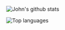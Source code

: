![John's github stats](https://github-readme-stats.vercel.app/api?username=jtdotcode&count_private=true&show_icons=true&theme=highcontrast)

![Top languages](https://github-readme-stats.vercel.app/api/top-langs/?username=jtdotcode&langs_count=10&layout=compact&theme=highcontrast&show_icons=true)
